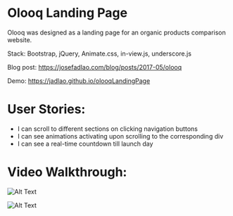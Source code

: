 # Olooq Landing Page
Olooq was designed as a landing page for an organic products comparison website.

Stack: Bootstrap, jQuery, Animate.css, in-view.js, underscore.js

Blog post: https://josefadlao.com/blog/posts/2017-05/olooq

Demo: https://jadlao.github.io/olooqLandingPage

# User Stories:
* I can scroll to different sections on clicking navigation buttons
* I can see animations activating upon scrolling to the corresponding div
* I can see a real-time countdown till launch day

# Video Walkthrough:
![Alt Text](https://image.ibb.co/mcqFCF/olooq1.gif)

![Alt Text](https://image.ibb.co/fXqqCF/olooq2.gif)
